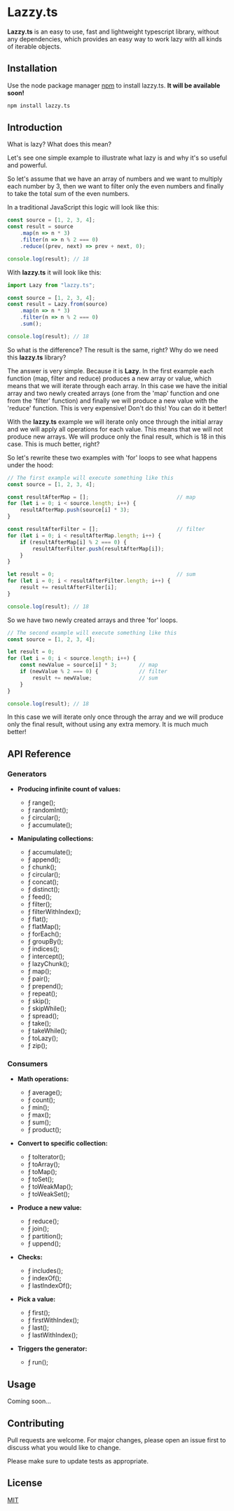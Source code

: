 # Lazzy.ts

**Lazzy.ts** is an easy to use, fast and lightweight typescript library, without any dependencies, which provides an easy way to work lazy with all kinds of iterable objects.

## Installation

Use the node package manager [npm](https://www.npmjs.com/package/lazzy.ts) to install lazzy.ts.
**It will be available soon!**
```bash
npm install lazzy.ts
```

## Introduction

What is lazy? What does this mean?

Let's see one simple example to illustrate what lazy is and why it's so useful and powerful.

So let's assume that we have an array of numbers and we want to multiply each number by 3, then we want to filter only the even numbers and finally to take the total sum of the even numbers.

In a traditional JavaScript this logic will look like this:

```typescript
const source = [1, 2, 3, 4];
const result = source
    .map(n => n * 3)
    .filter(n => n % 2 === 0)
    .reduce((prev, next) => prev + next, 0);

console.log(result); // 18
```

With **lazzy.ts** it will look like this:

```typescript
import Lazy from "lazzy.ts";

const source = [1, 2, 3, 4];
const result = Lazy.from(source)
    .map(n => n * 3)
    .filter(n => n % 2 === 0)
    .sum();

console.log(result); // 18
```

So what is the difference? The result is the same, right? Why do we need this **lazzy.ts** library?

The answer is very simple. Because it is **Lazy**.
In the first example each function (map, filter and reduce) produces a new array or value, which means that we will iterate through each array. In this case we have the initial array and two newly created arrays (one from the 'map' function and one from the 'filter' function) and finally we will produce a new value with the 'reduce' function. This is very expensive! Don't do this! You can do it better!

With the **lazzy.ts** example we will iterate only once through the initial array and we will apply all operations for each value. This means that we will not produce new arrays. We will produce only the final result, which is 18 in this case. This is much better, right?

So let's rewrite these two examples with 'for' loops to see what happens under the hood:

```typescript
// The first example will execute something like this
const source = [1, 2, 3, 4];

const resultAfterMap = [];                            // map
for (let i = 0; i < source.length; i++) {
    resultAfterMap.push(source[i] * 3);
}

const resultAfterFilter = [];                         // filter
for (let i = 0; i < resultAfterMap.length; i++) {
    if (resultAfterMap[i] % 2 === 0) {
        resultAfterFilter.push(resultAfterMap[i]);
    }
}

let result = 0;                                       // sum
for (let i = 0; i < resultAfterFilter.length; i++) {
    result += resultAfterFilter[i];
}

console.log(result); // 18
```

So we have two newly created arrays and three 'for' loops.

```typescript
// The second example will execute something like this
const source = [1, 2, 3, 4];

let result = 0;
for (let i = 0; i < source.length; i++) {
    const newValue = source[i] * 3;       // map
    if (newValue % 2 === 0) {             // filter
        result += newValue;               // sum
    }
}

console.log(result); // 18
```

In this case we will iterate only once through the array and we will produce only the final result, without using any extra memory. It is much much better!

## API Reference

### Generators

-   **Producing infinite count of values:**
    -   ƒ range();
    -   ƒ randomInt();
    -   ƒ circular();
    -   ƒ accumulate();

-   **Manipulating collections:**
    -   ƒ accumulate();
    -   ƒ append();
    -   ƒ chunk();
    -   ƒ circular();
    -   ƒ concat();
    -   ƒ distinct();
    -   ƒ feed();
    -   ƒ filter();
    -   ƒ filterWithIndex();
    -   ƒ flat();
    -   ƒ flatMap();
    -   ƒ forEach();
    -   ƒ groupBy();
    -   ƒ indices();
    -   ƒ intercept();
    -   ƒ lazyChunk();
    -   ƒ map();
    -   ƒ pair();
    -   ƒ prepend();
    -   ƒ repeat();
    -   ƒ skip();
    -   ƒ skipWhile();
    -   ƒ spread();
    -   ƒ take();
    -   ƒ takeWhile();
    -   ƒ toLazy();
    -   ƒ zip();

### Consumers

-   **Math operations:**
    -   ƒ average();
    -   ƒ count();
    -   ƒ min();
    -   ƒ max();
    -   ƒ sum();
    -   ƒ product();

-   **Convert to specific collection:**
    -   ƒ toIterator();
    -   ƒ toArray();
    -   ƒ toMap();
    -   ƒ toSet();
    -   ƒ toWeakMap();
    -   ƒ toWeakSet();

-   **Produce a new value:**
    -   ƒ reduce();
    -   ƒ join();
    -   ƒ partition();
    -   ƒ uppend();

-   **Checks:**
    -   ƒ includes();
    -   ƒ indexOf();
    -   ƒ lastIndexOf();

-   **Pick a value:**
    -   ƒ first();
    -   ƒ firstWithIndex();
    -   ƒ last();
    -   ƒ lastWithIndex();

-   **Triggers the generator:**
    -   ƒ run();

## Usage

Coming soon...

## Contributing

Pull requests are welcome. For major changes, please open an issue first to discuss what you would like to change.

Please make sure to update tests as appropriate.

## License

[MIT](https://choosealicense.com/licenses/mit/)
